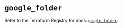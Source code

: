 # `google_folder`

Refer to the Terraform Registry for docs: [`google_folder`](https://registry.terraform.io/providers/hashicorp/google/6.37.0/docs/resources/folder).
